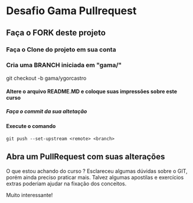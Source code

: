 # Desafio Gama Pullrequest

## Faça o FORK deste projeto

### Faça o Clone do projeto em sua conta

### Cria uma BRANCH iniciada em "gama/"

git checkout -b gama/ygorcastro

#### Altere o arquivo README.MD e coloque suas impressões sobre este curso

##### Faça o commit da sua altetação

#### Execute o comando

`git push --set-upstream <remote> <branch>`

## Abra um PullRequest com suas alterações

O que estou achando do curso ? Esclareceu algumas dúvidas sobre o GIT, porém ainda preciso praticar mais. Talvez algumas apostilas e exercícios extras poderiam ajudar na fixação dos conceitos.

Muito interessante!
